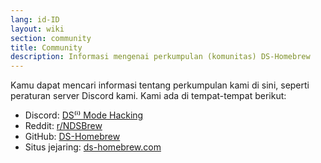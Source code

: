 ```yaml
---
lang: id-ID
layout: wiki
section: community
title: Community
description: Informasi mengenai perkumpulan (komunitas) DS-Homebrew
---
```


Kamu dapat mencari informasi tentang perkumpulan kami di sini, seperti peraturan server Discord kami. Kami ada di tempat-tempat berikut:
- Discord: [DS⁽ⁱ⁾ Mode Hacking](https://ds-homebrew.com/discord)
- Reddit: [r/NDSBrew](https://reddit.com/r/NDSBrew)
- GitHub: [DS-Homebrew](https://github.com/DS-Homebrew)
- Situs jejaring: [ds-homebrew.com](https://ds-homebrew.com)
